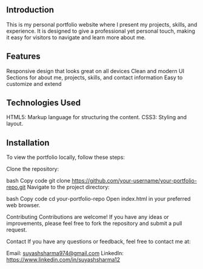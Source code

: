 ## Introduction
This is my personal portfolio website where I present my projects, skills, and experience. It is designed to give a professional yet personal touch, making it easy for visitors to navigate and learn more about me.

## Features
Responsive design that looks great on all devices
Clean and modern UI
Sections for about me, projects, skills, and contact information
Easy to customize and extend

## Technologies Used
HTML5: Markup language for structuring the content.
CSS3: Styling and layout.

## Installation
To view the portfolio locally, follow these steps:

Clone the repository:

bash
Copy code
git clone https://github.com/your-username/your-portfolio-repo.git
Navigate to the project directory:

bash
Copy code
cd your-portfolio-repo
Open index.html in your preferred web browser.


Contributing
Contributions are welcome! If you have any ideas or improvements, please feel free to fork the repository and submit a pull request.



Contact
If you have any questions or feedback, feel free to contact me at:

Email: suyashsharma974@gmail.com
LinkedIn: https://www.linkedin.com/in/suyashsharma12
